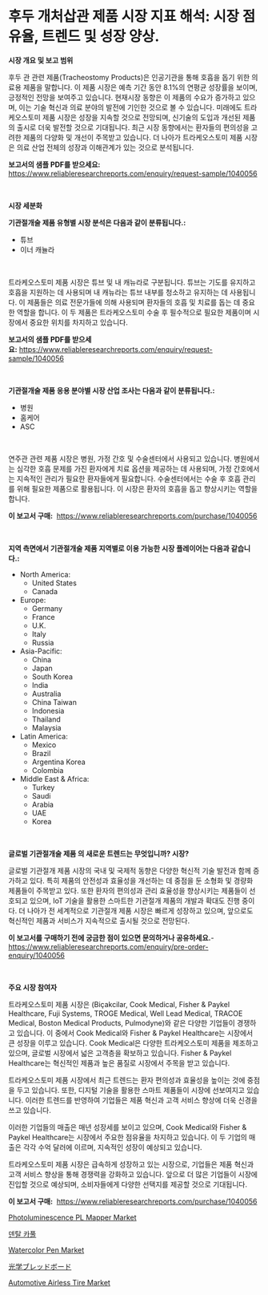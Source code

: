 <p><h1>후두 개처삽관 제품 시장 지표 해석: 시장 점유율, 트렌드 및 성장 양상.</h1></p><p><strong>시장 개요 및 보고 범위</strong></p>
<p><p>후두 관 관련 제품(Tracheostomy Products)은 인공기관을 통해 호흡을 돕기 위한 의료용 제품을 말합니다. 이 제품 시장은 예측 기간 동안 8.1%의 연평균 성장률을 보이며, 긍정적인 전망을 보여주고 있습니다. 현재시장 동향은 이 제품의 수요가 증가하고 있으며, 이는 기술 혁신과 의료 분야의 발전에 기인한 것으로 볼 수 있습니다. 미래에도 트라케오스토미 제품 시장은 성장을 지속할 것으로 전망되며, 신기술의 도입과 개선된 제품의 출시로 더욱 발전할 것으로 기대됩니다. 최근 시장 동향에서는 환자들의 편의성을 고려한 제품의 다양화 및 개선이 주목받고 있습니다. 더 나아가 트라케오스토미 제품 시장은 의료 산업 전체의 성장과 이해관계가 있는 것으로 분석됩니다.</p></p>
<p><strong>보고서의 샘플 PDF를 받으세요:</strong> <a href="https://www.reliableresearchreports.com/enquiry/request-sample/1040056">https://www.reliableresearchreports.com/enquiry/request-sample/1040056</a></p>
<p>&nbsp;</p>
<p><strong>시장 세분화</strong></p>
<p><strong>기관절개술 제품 유형별 시장 분석은 다음과 같이 분류됩니다.:</strong></p>
<p><ul><li>튜브</li><li>이너 캐뉼라</li></ul></p>
<p>&nbsp;</p>
<p><p>트라케오스토미 제품 시장은 튜브 및 내 캐뉴라로 구분됩니다. 튜브는 기도를 유지하고 호흡을 지원하는 데 사용되며 내 캐뉴라는 튜브 내부를 청소하고 유지하는 데 사용됩니다. 이 제품들은 의료 전문가들에 의해 사용되며 환자들의 호흡 및 치료를 돕는 데 중요한 역할을 합니다. 이 두 제품은 트라케오스토미 수술 후 필수적으로 필요한 제품이며 시장에서 중요한 위치를 차지하고 있습니다.</p></p>
<p><strong>보고서의 샘플 PDF를 받으세요:</strong>&nbsp;<a href="https://www.reliableresearchreports.com/enquiry/request-sample/1040056">https://www.reliableresearchreports.com/enquiry/request-sample/1040056</a></p>
<p>&nbsp;</p>
<p><strong> 기관절개술 제품 응용 분야별 시장 산업 조사는 다음과 같이 분류됩니다.:</strong></p>
<p><ul><li>병원</li><li>홈케어</li><li>ASC</li></ul></p>
<p>&nbsp;</p>
<p><p>연주관 관련 제품 시장은 병원, 가정 간호 및 수술센터에서 사용되고 있습니다. 병원에서는 심각한 호흡 문제를 가진 환자에게 치료 옵션을 제공하는 데 사용되며, 가정 간호에서는 지속적인 관리가 필요한 환자들에게 필요합니다. 수술센터에서는 수술 후 호흡 관리를 위해 필요한 제품으로 활용됩니다. 이 시장은 환자의 호흡을 돕고 향상시키는 역할을 합니다.</p></p>
<p><strong>이 보고서 구매:</strong>&nbsp; <a href="https://www.reliableresearchreports.com/purchase/1040056">https://www.reliableresearchreports.com/purchase/1040056</a></p>
<p>&nbsp;</p>
<p><strong>지역 측면에서 기관절개술 제품 지역별로 이용 가능한 시장 플레이어는 다음과 같습니다.:</strong></p>
<p><ul>
    <li>
        North America:
        <ul>
            <li>United States</li>
            <li>Canada</li>
        </ul>
    </li>
    <li>
        Europe:
        <ul>
            <li>Germany</li>
            <li>France</li>
            <li>U.K.</li>
            <li>Italy</li>
            <li>Russia</li>
        </ul>
    </li>
    <li>
        Asia-Pacific:
        <ul>
            <li>China</li>
            <li>Japan</li>
            <li>South Korea</li>
            <li>India</li>
            <li>Australia</li>
            <li>China Taiwan</li>
            <li>Indonesia</li>
            <li>Thailand</li>
            <li>Malaysia</li>
        </ul>
    </li>
    <li>
        Latin America:
        <ul>
            <li>Mexico</li>
            <li>Brazil</li>
            <li>Argentina Korea</li>
            <li>Colombia</li>
        </ul>
    </li>
    <li>
        Middle East & Africa:
        <ul>
            <li>Turkey</li>
            <li>Saudi</li>
            <li>Arabia</li>
            <li>UAE</li>
            <li>Korea</li>
        </ul>
    </li>
    </ul></p>
<p>&nbsp;</p>
<p><strong>글로벌 기관절개술 제품 의 새로운 트렌드는 무엇입니까? 시장?</strong></p>
<p><p>글로벌 기관절개 제품 시장의 국내 및 국제적 동향은 다양한 혁신적 기술 발전과 함께 증가하고 있다. 특히 제품의 안전성과 효율성을 개선하는 데 중점을 둔 소형화 및 경량화 제품들이 주목받고 있다. 또한 환자의 편의성과 관리 효율성을 향상시키는 제품들이 선호되고 있으며, IoT 기술을 활용한 스마트한 기관절개 제품의 개발과 확대도 진행 중이다. 더 나아가 전 세계적으로 기관절개 제품 시장은 빠르게 성장하고 있으며, 앞으로도 혁신적인 제품과 서비스가 지속적으로 출시될 것으로 전망된다.</p></p>
<p><strong>이 보고서를 구매하기 전에 궁금한 점이 있으면 문의하거나 공유하세요.</strong>- <a href="https://www.reliableresearchreports.com/enquiry/pre-order-enquiry/1040056">https://www.reliableresearchreports.com/enquiry/pre-order-enquiry/1040056</a></p>
<p>&nbsp;</p>
<p><strong>주요 시장 참여자</strong></p>
<p><p>트라케오스토미 제품 시장은 (Biçakcilar, Cook Medical, Fisher & Paykel Healthcare, Fuji Systems, TROGE Medical, Well Lead Medical, TRACOE Medical, Boston Medical Products, Pulmodyne)와 같은 다양한 기업들이 경쟁하고 있습니다. 이 중에서 Cook Medical와 Fisher & Paykel Healthcare는 시장에서 큰 성장을 이루고 있습니다. Cook Medical은 다양한 트라케오스토미 제품을 제조하고 있으며, 글로벌 시장에서 넓은 고객층을 확보하고 있습니다. Fisher & Paykel Healthcare는 혁신적인 제품과 높은 품질로 시장에서 주목을 받고 있습니다.</p><p>트라케오스토미 제품 시장에서 최근 트렌드는 환자 편의성과 효율성을 높이는 것에 중점을 두고 있습니다. 또한, 디지털 기술을 활용한 스마트 제품들이 시장에 선보여지고 있습니다. 이러한 트렌드를 반영하여 기업들은 제품 혁신과 고객 서비스 향상에 더욱 신경을 쓰고 있습니다.</p><p>이러한 기업들의 매출은 매년 성장세를 보이고 있으며, Cook Medical와 Fisher & Paykel Healthcare는 시장에서 주요한 점유율을 차지하고 있습니다. 이 두 기업의 매출은 각각 수억 달러에 이르며, 지속적인 성장이 예상되고 있습니다.</p><p>트라케오스토미 제품 시장은 급속하게 성장하고 있는 시장으로, 기업들은 제품 혁신과 고객 서비스 향상을 통해 경쟁력을 강화하고 있습니다. 앞으로 더 많은 기업들이 시장에 진입할 것으로 예상되며, 소비자들에게 다양한 선택지를 제공할 것으로 기대됩니다.</p></p>
<p><strong>이 보고서 구매:</strong>&nbsp;&nbsp;<a href="https://www.reliableresearchreports.com/purchase/1040056">https://www.reliableresearchreports.com/purchase/1040056</a></p>
<p><p><a href="https://issuu.com/reportprime-2/docs/photoluminescence-pl-mapper-market-size-2030.pptx">Photoluminescence PL Mapper Market</a></p><p><a href="https://github.com/lkwggful07722/Market-Research-Report-List-1/blob/main/91838284177.md">덴탈 카풀</a></p><p><a href="https://github.com/irfadac/Market-Research-Report-List-2/blob/main/watercolor-pen-market.md">Watercolor Pen Market</a></p><p><a href="https://github.com/ycmtqqhvk3273/Market-Research-Report-List-1/blob/main/80573194664.md">光学ブレッドボード</a></p><p><a href="https://full-wildebeest-80b.notion.site/Automotive-Airless-Tire-Market-Provides-Detailed-Segmentation-of-this-Market-based-on-Type-Applicat-66ed9060f86c4c46985c15c1982df540">Automotive Airless Tire Market</a></p></p>
